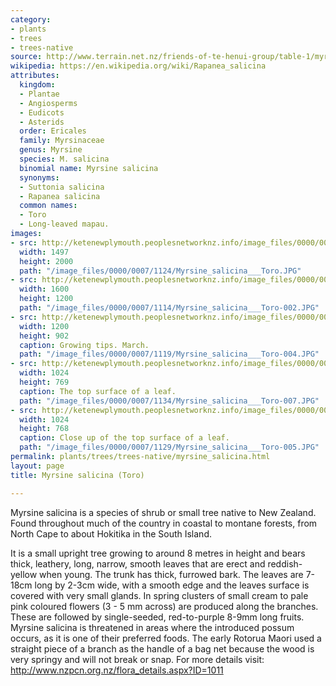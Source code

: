 ```yaml
---
category:
- plants
- trees
- trees-native
source: http://www.terrain.net.nz/friends-of-te-henui-group/table-1/myrsine-salicina-toro.html
wikipedia: https://en.wikipedia.org/wiki/Rapanea_salicina
attributes:
  kingdom:
  - Plantae
  - Angiosperms
  - Eudicots
  - Asterids
  order: Ericales
  family: Myrsinaceae
  genus: Myrsine
  species: M. salicina
  binomial name: Myrsine salicina
  synonyms:
  - Suttonia salicina
  - Rapanea salicina
  common names:
  - Toro
  - Long-leaved mapau.
images:
- src: http://ketenewplymouth.peoplesnetworknz.info/image_files/0000/0007/1124/Myrsine_salicina___Toro.JPG
  width: 1497
  height: 2000
  path: "/image_files/0000/0007/1124/Myrsine_salicina___Toro.JPG"
- src: http://ketenewplymouth.peoplesnetworknz.info/image_files/0000/0007/1114/Myrsine_salicina___Toro-002.JPG
  width: 1600
  height: 1200
  path: "/image_files/0000/0007/1114/Myrsine_salicina___Toro-002.JPG"
- src: http://ketenewplymouth.peoplesnetworknz.info/image_files/0000/0007/1119/Myrsine_salicina___Toro-004.JPG
  width: 1200
  height: 902
  caption: Growing tips. March.
  path: "/image_files/0000/0007/1119/Myrsine_salicina___Toro-004.JPG"
- src: http://ketenewplymouth.peoplesnetworknz.info/image_files/0000/0007/1134/Myrsine_salicina___Toro-007.JPG
  width: 1024
  height: 769
  caption: The top surface of a leaf.
  path: "/image_files/0000/0007/1134/Myrsine_salicina___Toro-007.JPG"
- src: http://ketenewplymouth.peoplesnetworknz.info/image_files/0000/0007/1129/Myrsine_salicina___Toro-005.JPG
  width: 1024
  height: 768
  caption: Close up of the top surface of a leaf.
  path: "/image_files/0000/0007/1129/Myrsine_salicina___Toro-005.JPG"
permalink: plants/trees/trees-native/myrsine_salicina.html
layout: page
title: Myrsine salicina (Toro)

---
```

Myrsine salicina is a species of shrub or small tree native to New Zealand. Found throughout much of the country in coastal to montane forests, from North Cape to about Hokitika in the South Island.

It is a small upright tree growing to around 8 metres in height and bears thick, leathery, long, narrow, smooth leaves that are erect and reddish-yellow when young. The trunk has thick, furrowed bark.
The leaves are 7-18cm long by 2-3cm wide, with a smooth edge and the leaves surface is covered with very small glands.
In spring clusters of small cream to pale pink coloured flowers (3 - 5 mm across) are produced along the branches. These are followed by single-seeded, red-to-purple 8-9mm long fruits.
Myrsine salicina is threatened in areas where the introduced possum occurs, as it is one of their preferred foods.
The early Rotorua Maori used a straight piece of a branch as the handle of a bag net because the wood is very springy and will not break or snap.
For more details visit: <a href="http://www.nzpcn.org.nz/flora_details.aspx?ID=1011" target="_blank">http://www.nzpcn.org.nz/flora_details.aspx?ID=1011</a>
